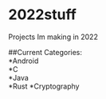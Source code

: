 # 2022stuff
Projects Im making in 2022

##Current Categories:  
*Android  
*C  
*Java  
*Rust
*Cryptography
